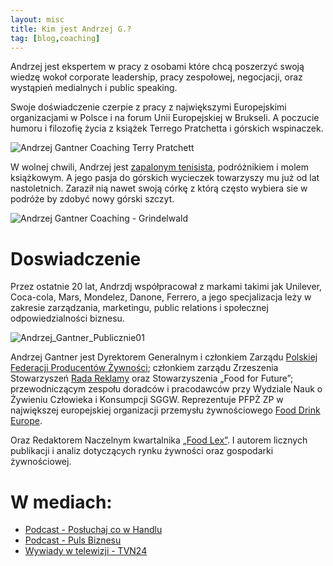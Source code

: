```yaml
---
layout: misc
title: Kim jest Andrzej G.?
tag: [blog,coaching]
---
```


Andrzej jest ekspertem w pracy z osobami które chcą poszerzyć swoją wiedzę wokoł corporate leadership, pracy zespołowej, negocjacji, oraz wystąpień medialnych i public speaking.
 
Swoje doświadczenie czerpie z pracy z największymi Europejskimi organizacjami w Polsce i na forum Unii Europejskiej w Brukseli. A poczucie humoru i filozofię życia z książek Terrego Pratchetta i górskich wspinaczek.

![Andrzej Gantner Coaching Terry Pratchett](https://user-images.githubusercontent.com/68671012/89752100-d3f96b00-da87-11ea-9bbe-b457de770cde.png)

W wolnej chwili, Andrzej jest [zapalonym tenisista](https://babolat-tenis.pl/blog/artykul/66-tenisowy-turniej-aktorow-z-nagrodami-babolat-zobacz-zdjecia-.html), podróżnikiem i molem książkowym. A jego pasja do górskich wycieczek towarzyszy mu już od lat nastoletnich. Zaraził nią nawet swoją córkę z którą często wybiera sie w podróże by zdobyć nowy górski szczyt.

![Andrzej Gantner Coaching - Grindelwald](https://user-images.githubusercontent.com/68671012/89751740-49fcd280-da86-11ea-83c2-bdacc4ada068.png)

# Doswiadczenie

 Przez ostatnie 20 lat, Andrzdj współpracował z markami takimi jak Unilever, Coca-cola, Mars, Mondelez, Danone, Ferrero, a jego specjalizacja leży w zakresie zarządzania, marketingu, public relations i społecznej odpowiedzialności biznesu.

![Andrzej_Gantner_Publicznie01](https://user-images.githubusercontent.com/68671012/89724874-7862ab00-d9bd-11ea-9d2e-a9808618e984.png)

Andrzej Gantner jest Dyrektorem Generalnym i członkiem Zarządu [Polskiej Federacji Producentów Żywności](https://www.pfpz.pl/index/); członkiem zarządu Zrzeszenia Stowarzyszeń [Rada Reklamy](https://radareklamy.pl/) oraz Stowarzyszenia „Food for Future”; przewodniczącym zespołu doradców i pracodawców przy Wydziale Nauk o Żywieniu Człowieka i Konsumpcji SGGW. Reprezentuje PFPŻ ZP w największej europejskiej organizacji przemysłu żywnościowego [Food Drink Europe](https://www.fooddrinkeurope.eu/member/pfpz/).

Oraz Redaktorem Naczelnym kwartalnika [„Food Lex”](https://www.pfpz.pl/index/?id=a4982cba8b4cbeb32a439f0367273fc8). I autorem licznych publikacji i analiz dotyczących rynku żywności oraz gospodarki żywnościowej.

# W mediach:
* [Podcast - Posłuchaj co w Handlu](https://open.spotify.com/episode/1Z2xhSxm9fYuCxbjOs1hgB?si=OyCNfGb3TJqHvmuZS1Vu8Q)
* [Podcast - Puls Biznesu](https://open.spotify.com/episode/5xttWv1UzKmY9iUOItS0O0?si=kjtQ1ll7SlywzM4_N55icw)
* [Wywiady w telewizji - TVN24](https://tvn24.pl/biznes/wideo/andrzej-gantner-o-skutecznosci-samoregulacji,1920932.html?p=bis)


<!-- Calendly badge widget begin -->
<link href="https://assets.calendly.com/assets/external/widget.css" rel="stylesheet">
<script src="https://assets.calendly.com/assets/external/widget.js" type="text/javascript"></script>
<script type="text/javascript">Calendly.initBadgeWidget({ url: 'https://calendly.com/gantnercoaching/telefon-rozpoznawczy', text: 'Zabookuj Darmowa Konsultację', color: '#00a2ff', textColor: '#ffffff', branding: false });</script>
<!-- Calendly badge widget end -->